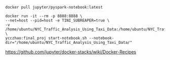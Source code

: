 ```
docker pull jupyter/pyspark-notebook:latest
```

```
docker run -it --rm -p 8888:8888 \
--net=host --pid=host -e TINI_SUBREAPER=true \
-v /home/ubuntu/NYC_Traffic_Analysis_Using_Taxi_Data:/home/ubuntu/NYC_Traffic_Analysis_Using_Taxi_Data \
ycczhao:final_proj start-notebook.sh --notebook-dir="/home/ubuntu/NYC_Traffic_Analysis_Using_Taxi_Data/"
```



https://github.com/jupyter/docker-stacks/wiki/Docker-Recipes
